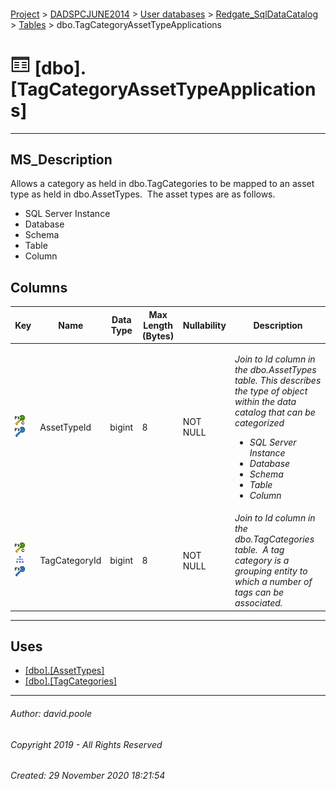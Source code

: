 #### 

[Project](../../../../readme.md) > [DADSPCJUNE2014](../../../readme.md) > [User databases](../../readme.md) > [Redgate_SqlDataCatalog](../readme.md) > [Tables](Tables.md) > dbo.TagCategoryAssetTypeApplications

# ![Tables](../../../../Images/Table32.png) [dbo].[TagCategoryAssetTypeApplications]

---

## <a name="#description"></a>MS_Description

Allows a category as held in dbo.TagCategories to be mapped to an asset type as held in dbo.AssetTypes.  The asset types are as follows.
* SQL Server Instance
* Database
* Schema
* Table
* Column

## <a name="#columns"></a>Columns

| Key | Name | Data Type | Max Length (Bytes) | Nullability | Description |
|---|---|---|---|---|---|
| [![Cluster Primary Key PK_TagCategoryAssetTypeApplications: AssetTypeId\TagCategoryId](../../../../Images/pkcluster.png)](#indexes)[![Foreign Keys FK_TagCategoryAssetTypeApplications_AssetTypes_AssetTypeId: [dbo].[AssetTypes].AssetTypeId](../../../../Images/fk.png)](#foreignkeys) | AssetTypeId | bigint | 8 | NOT NULL |<p>_Join to Id column in the dbo.AssetTypes table. This describes the type of object within the data catalog that can be categorized</p><ul><li> SQL Server Instance</li><li> Database</li><li> Schema</li><li> Table</li><li> Column_</li></ul>|
| [![Cluster Primary Key PK_TagCategoryAssetTypeApplications: AssetTypeId\TagCategoryId](../../../../Images/pkcluster.png)](#indexes)[![Indexes IX_TagCategoryAssetTypeApplications_TagCategoryId](../../../../Images/Index.png)](#indexes)[![Foreign Keys FK_TagCategoryAssetTypeApplications_TagCategories_TagCategoryId: [dbo].[TagCategories].TagCategoryId](../../../../Images/fk.png)](#foreignkeys) | TagCategoryId | bigint | 8 | NOT NULL | _Join to Id column in the dbo.TagCategories table.  A tag category is a grouping entity to which a number of tags can be associated._ |


---

## <a name="#uses"></a>Uses

* [[dbo].[AssetTypes]](AssetTypes.md)
* [[dbo].[TagCategories]](TagCategories.md)


---

###### Author:  david.poole

###### Copyright 2019 - All Rights Reserved

###### Created: 29 November 2020 18:21:54

